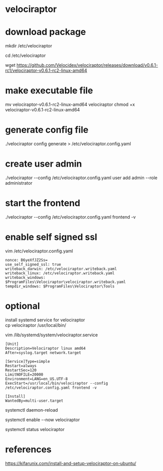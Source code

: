 # velociraptor

# download package
mkdir /etc/velociraptor

cd /etc/velociraptor

wget https://github.com/Velocidex/velociraptor/releases/download/v0.6.1-rc1/velociraptor-v0.6.1-rc2-linux-amd64

# make executable file
mv velociraptor-v0.6.1-rc2-linux-amd64 velociraptor
chmod +x velociraptor-v0.6.1-rc2-linux-amd64

# generate config file
./velociraptor config generate > /etc/velociraptor.config.yaml

# create user admin
./velociraptor --config /etc/velociraptor.config.yaml user add admin --role administrator

# start the frontend
./velociraptor --config /etc/velociraptor.config.yaml frontend -v

# enable self signed ssl
vim /etc/velociraptor.config.yaml

    nonce: B6yeXfJZ2Ss=
    use_self_signed_ssl: true
    writeback_darwin: /etc/velociraptor.writeback.yaml
    writeback_linux: /etc/velociraptor.writeback.yaml
    writeback_windows: $ProgramFiles\Velociraptor\velociraptor.writeback.yaml
    tempdir_windows: $ProgramFiles\Velociraptor\Tools


# optional
install systemd service for velociraptor                                                                                                                                                                                                                                                                                                                               
cp velociraptor /usr/local/bin/

vim /lib/systemd/system/velociraptor.service

    [Unit]
    Description=Velociraptor linux amd64
    After=syslog.target network.target
    
    [Service]Type=simple
    Restart=always
    RestartSec=120
    LimitNOFILE=20000
    Environment=LANG=en_US.UTF-8
    ExecStart=/usr/local/bin/velociraptor --config /etc/velociraptor.config.yaml frontend -v

    [Install]
    WantedBy=multi-user.target




systemctl daemon-reload

systemctl enable --now velociraptor 

systemctl status velociraptor

# references
https://kifarunix.com/install-and-setup-velociraptor-on-ubuntu/
